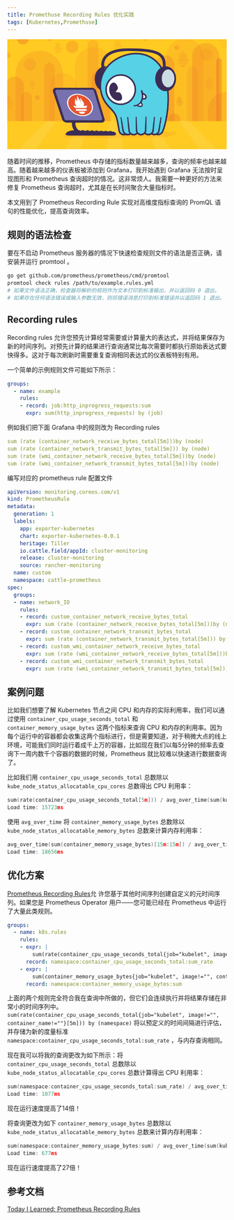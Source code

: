 ```yaml
---
title: Promethuse Recording Rules 优化实践
tags: [Kubernetes,Promethuse]
---
```


<!-- https://deploy.live/blog/today-i-learned-prometheus-recording-rules/
https://www.cnblogs.com/east4ming/p/16902293.html
https://preliminary.istio.io/latest/zh/docs/ops/best-practices/observability/
https://help.aliyun.com/document_detail/356529.html
https://segmentfault.com/a/1190000023533570
https://zhuanlan.zhihu.com/p/89092641
https://gurumee92.tistory.com/256
https://faun.pub/how-to-drop-and-delete-metrics-in-prometheus-7f5e6911fb33

https://awesome-prometheus-alerts.grep.to/ -->
![1673346836560](image/README/1673346836560.png)

随着时间的推移，Prometheus 中存储的指标数量越来越多，查询的频率也越来越高。随着越来越多的仪表板被添加到 Grafana，我开始遇到 Grafana 无法按时呈现图形和 Prometheus 查询超时的情况。这非常烦人。我需要一种更好的方法来修复 Prometheus 查询超时，尤其是在长时间聚合大量指标时。

本文用到了 Prometheus Recording Rule 实现对高维度指标查询的 PromQL 语句的性能优化，提高查询效率。
<!--truncate-->
## 规则的语法检查
要在不启动 Prometheus 服务器的情况下快速检查规则文件的语法是否正确，请安装并运行 promtool 。

```bash
go get github.com/prometheus/prometheus/cmd/promtool
promtool check rules /path/to/example.rules.yml
# 如果文件语法正确，检查器将解析的规则作为文本打印到标准输出，并以返回码 0 退出。
# 如果存在任何语法错误或输入参数无效，则将错误消息打印到标准错误并以返回码 1 退出。
```

## Recording rules

Recording rules 允许您预先计算经常需要或计算量大的表达式，并将结果保存为新的时间序列。对预先计算的结果进行查询通常比每次需要时都执行原始表达式要快得多。这对于每次刷新时需要重复查询相同表达式的仪表板特别有用。

一个简单的示例规则文件可能如下所示：

```yaml title="alerting_rules.yml"
groups:
  - name: example
    rules:
    - record: job:http_inprogress_requests:sum
      expr: sum(http_inprogress_requests) by (job)
```
例如我们把下面 Grafana 中的规则改为 Recording rules
```yaml
sum (rate (container_network_receive_bytes_total[5m]))by (node)
sum (rate (container_network_transmit_bytes_total[5m])) by (node)
sum (rate (wmi_container_network_receive_bytes_total[5m]))by (node)
sum (rate (wmi_container_network_transmit_bytes_total[5m]))by (node)
```
编写对应的 prometheus rule 配置文件
```yaml
apiVersion: monitoring.coreos.com/v1
kind: PrometheusRule
metadata:
  generation: 1
  labels:
    app: exporter-kubernetes
    chart: exporter-kubernetes-0.0.1
    heritage: Tiller
    io.cattle.field/appId: cluster-monitoring
    release: cluster-monitoring
    source: rancher-monitoring
  name: custom
  namespace: cattle-prometheus
spec:
  groups:
  - name: network_IO
    rules:
    - record: custom_container_network_receive_bytes_total
      expr: sum (rate (container_network_receive_bytes_total[5m]))by (node)
    - record: custom_container_network_transmit_bytes_total
      expr: sum (rate (container_network_transmit_bytes_total[5m])) by (node)
    - record: custom_wmi_container_network_receive_bytes_total
      expr: sum (rate (wmi_container_network_receive_bytes_total[5m]))by (node)
    - record: custom_wmi_container_network_transmit_bytes_total
      expr: sum (rate (wmi_container_network_transmit_bytes_total[5m]))by (node)
```

## 案例问题

比如我们想要了解 Kubernetes 节点之间 CPU 和内存的实际利用率，我们可以通过使用 `container_cpu_usage_seconds_total` 和 `container_memory_usage_bytes` 这两个指标来查询 CPU 和内存的利用率。因为每个运行中的容器都会收集这两个指标进行，但是需要知道，对于稍微大点的线上环境，可能我们同时运行着成千上万的容器，比如现在我们以每5分钟的频率去查询下一周内数千个容器的数据的时候，Prometheus 就比较难以快速进行数据查询了。

比如我们用 `container_cpu_usage_seconds_total` 总数除以 `kube_node_status_allocatable_cpu_cores` 总数得出 CPU 利用率：
```go
sum(rate(container_cpu_usage_seconds_total[5m])) / avg_over_time(sum(kube_node_status_allocatable_cpu_cores)[5m:5m])
Load time: 15723ms
```
使用 `avg_over_time` 将 `container_memory_usage_bytes` 总数除以 `kube_node_status_allocatable_memory_bytes` 总数来计算内存利用率：
```go
avg_over_time(sum(container_memory_usage_bytes)[15m:15m]) / avg_over_time(sum(kube_node_status_allocatable_memory_bytes)[5m:5m])
Load time: 18656ms
```

## 优化方案

[Prometheus Recording Rules](https://prometheus.io/docs/prometheus/latest/configuration/recording_rules/)允 许您基于其他时间序列创建自定义的元时间序列。如果您是 Prometheus Operator 用户——您可能已经在 Prometheus 中运行了大量此类规则。

```yaml
groups:
  - name: k8s.rules
    rules:
    - expr: |
        sum(rate(container_cpu_usage_seconds_total{job="kubelet", image!="", container_name!=""}[5m])) by (namespace)
      record: namespace:container_cpu_usage_seconds_total:sum_rate
    - expr: |
        sum(container_memory_usage_bytes{job="kubelet", image!="", container_name!=""}) by (namespace)
      record: namespace:container_memory_usage_bytes:sum
```

上面的两个规则完全符合我在查询中所做的，但它们会连续执行并将结果存储在非常小的时间序列中。`sum(rate(container_cpu_usage_seconds_total{job="kubelet", image!="", container_name!=""}[5m])) by (namespace)` 将以预定义的时间间隔进行评估，并存储为新的度量标准 `namespace:container_cpu_usage_seconds_total:sum_rate` ，与内存查询相同。

现在我可以将我的查询更改为如下所示：将 `container_cpu_usage_seconds_total` 总数除以 `kube_node_status_allocatable_cpu_cores` 总数计算得出 CPU 利用率：

```go
sum(namespace:container_cpu_usage_seconds_total:sum_rate) / avg_over_time(sum(kube_node_status_allocatable_cpu_cores)[5m:5m])
Load time: 1077ms
```
现在运行速度提高了14倍！

将查询更改为如下 `container_memory_usage_bytes` 总数除以 `kube_node_status_allocatable_memory_bytes` 总数来计算内存利用率：

```go
sum(namespace:container_memory_usage_bytes:sum) / avg_over_time(sum(kube_node_status_allocatable_memory_bytes)[5m:5m])
Load time: 677ms
```
现在运行速度提高了27倍！

## 参考文档

[Today I Learned: Prometheus Recording Rules](https://deploy.live/blog/today-i-learned-prometheus-recording-rules/)
